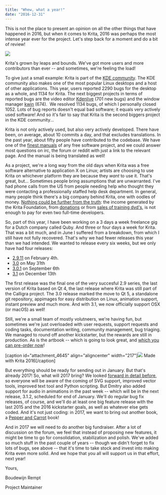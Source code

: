 ```yaml
---
title: "Whew, what a year!"
date: "2016-12-31"
---
```


This is not the place to present an opinion on all the other things that have happened in 2016, but when it comes to Krita, 2016 was perhaps the most intense year ever for the project. Let's step back for a moment and do a bit of review!

[![](../images/krita-3.0-1024x559.png)](https://krita.org/wp-content/uploads/2016/05/krita-3.0.png)

Krita's grown by leaps and bounds. We've got more users and more contributors than ever -- and sometimes, we're feeling the load!

To give just a small example: Krita is part of the [KDE community](https://www.kde.org). The KDE community also makes one of the most popular Linux desktops and a host of other applications. This year, users reported 2290 bugs for the desktop as a whole, and 1134 for Krita. The next biggest projects in terms of reported bugs are the video editor [Kdenlive](https://kdenlive.org) (701 new bugs) and the window manager [kwin](https://blog.martin-graesslin.com/blog/tag/kwin/) (674).  We resolved 1134 bugs, of which I personally closed 1052. Lots of bug reports doesn't equal bad software; it equals very actively used software! And so it's fair to say that Krita is the second biggers project in the KDE community...

Krita is not only actively used, but also very actively developed. There have been, on average, about 10 commits a day, and that excludes translations. In the past year, about fifty people have contributed to the codebase. We have one of the [finest manuals](https://docs.krita.org/Main_Page) of any free software project, and we could answer most questions on irc, the forum or reddit with just a link to the relevant page. And the manual is being translated as well!

As a project, we're a long way from the old days when Krita was a free software alternative to application X on Linux; artists are choosing to use Krita on whichever platform they are because they _want_ to use it. That's great, but... Sometimes people bring assumptions that are unwarranted. I've had phone calls from the US from people needing help who thought they were contacting a professionally staffed help desk department. In general, many people think there's a big company behind Krita, one with oodles of money. [Nothing could be further from the truth](/item/funding-kritas-development/): the income generated by the Krita Foundation, from [donations](/support-us/donations/) or from [sales of training dvd's](/support-us/shop/), is not enough to pay for even two full-time developers.

So, part of this year, I have been working on a 3 days a week freelance gig for a Dutch company called Quby. And three or four days a week for Krita. That was a bit much, and in June I suffered from a breakdown, from which I still have not fully recovered. That's why we had fewer releases this year than we had intended. We wanted to release every six weeks, but we only have had four releases:

- [2.9.11](/item/krita-2-9-11-and-the-second-3-0-alpha-build/) on February 4th.
- [3.0](/item/krita-3-0-released/) on May 31th
- [3.0.1](/item/krita-3-0-1-update-brings-numerous-fixes/) on September 6th
- [3.1](/item/krita-3-1-released/) on December 13th

The first release was the final one of the very succesful 2.9 series, the last version of Krita based on Qt 4, the last release where Krita was still part of the Calligra project. The 3.0 release marked the move to Qt 5, a standalone git repository, appimages for easy distribution on Linux, animation support, instant preview and much more. And with 3.1, we now officially support OSX (or macOS) as well!

Still, we're a small team of mostly volutneers, we're having fun, but sometimes we're just overloaded with user requests, support requests and coding tasks, documentation writing, community management, bug triaging. We managed to round off another kickstarter, but the rewards are still in production. As is the artbook -- which is going to look great, and [which you can pre-order now](/support-us/shop/)!

\[caption id="attachment\_4645" align="aligncenter" width="217"\][![](../images/cover_small-217x300.png)](https://krita.org/wp-content/uploads/2016/12/cover_small.png) Made with Krita 2016\[/caption\]

But everything should be ready for sending out in January. But that's already 2017! So, what will 2017 bring? We looked [forward in detail before](/item/looking-forward/), so everyone will be aware of the coming of SVG support, improved vector tools, improved text tool and Python scripting. But Dmitry also added support for audio in animations in the past week -- which will be in the next release, 3.1.2, scheduled for end of January. We'll do regular bug fix releases, of course, and we'll do at least one big feature release with the last 2015 and the 2016 kickstarter goals, as well as whatever else gets coded. And it's not just coding: in 2017, we want to bring out another book, a [Pepper and Carrot](http://peppercarrot.com/) book!

And in 2017 we will need to do another big fundraiser. After a lot of discussion on the forum, we feel that instead of proposing new features, it might be time to go for consolidation, stabilization and polish. We've added so much stuff in the past couple of years -- though we didn't forget to fix lots of bugs, see above -- that it's time to take stock and invest into making Krita even more solid. And we hope that you all will support us in that effort, next year!

Yours,

Boudewijn Rempt

Project Maintainer
